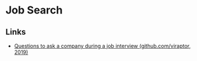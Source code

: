 # Job Search

## Links
- [Questions to ask a company during a job interview (github.com/viraptor, 2019)](https://github.com/viraptor/reverse-interview)